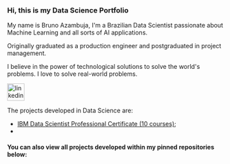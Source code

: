 ### Hi, this is my Data Science Portfolio
My name is Bruno Azambuja, I'm a Brazilian Data Scientist passionate about Machine Learning and all sorts of AI applications.

Originally graduated as a production engineer and postgraduated in project management.

I believe in the power of technological solutions to solve the world's problems. I love to solve real-world problems.


[<img src='https://cdn.jsdelivr.net/npm/simple-icons@3.0.1/icons/linkedin.svg' alt='linkedin' height='40'>](https://www.linkedin.com/in/brunoazambuja/) 

The projects developed in Data Science are:

- [IBM Data Scientist Professional Certificate (10 courses)](https://github.com/BrunoAzambuja/IBM-Data-Science-Professional-Certificate);
- 
#### You can also view all projects developed within my pinned repositories below:
